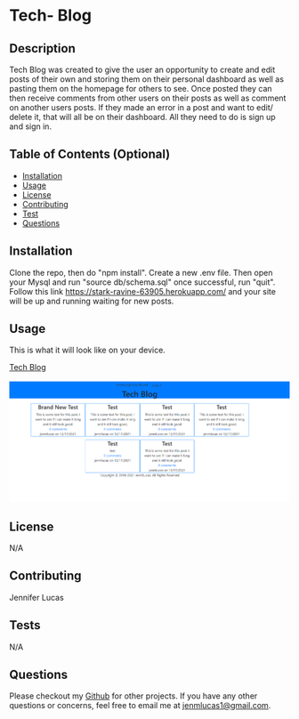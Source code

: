 # Tech- Blog 

## Description
Tech Blog was created to give the user an opportunity to create and edit posts of their own and storing them on their personal dashboard as well as pasting them on the homepage for others to see. Once posted they can then receive comments from other users on their posts as well as comment on another users posts. If they made an error in a post and want to edit/ delete it, that will all be on their dashboard. All they need to do is sign up and sign in.

## Table of Contents (Optional)
* [Installation](#installation)
* [Usage](#usage)
* [License](#license)
* [Contributing](#contributing)
* [Test](#test)
* [Questions](#questions)

## Installation
Clone the repo, then do "npm install". Create a new .env file. Then open your Mysql and run "source db/schema.sql" once successful, run "quit". Follow this link https://stark-ravine-63905.herokuapp.com/ and your site will be up and running waiting for new posts. 

## Usage
This is what it will look like on your device. 

[Tech Blog](https://stark-ravine-63905.herokuapp.com/)

![Tech Blog](images/screenshot.png)

## License 
N/A

## Contributing
Jennifer Lucas 

## Tests 
N/A

## Questions
Please checkout my [Github](https://github.com/jenmlucas) for other projects. If you have any other questions or concerns, feel free to email me at jenmlucas1@gmail.com.